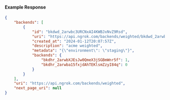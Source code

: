 <!-- Code generated for API Clients. DO NOT EDIT. -->

#### Example Response

```json
{
	"backends": [
		{
			"id": "bkdwd_2arwbc3URCNxAI4KWBJxNvZ9Rsd",
			"uri": "https://api.ngrok.com/backends/weighted/bkdwd_2arwbc3URCNxAI4KWBJxNvZ9Rsd",
			"created_at": "2024-01-12T20:07:57Z",
			"description": "acme weighted",
			"metadata": "{\"environment\": \"staging\"}",
			"backends": {
				"bkdhr_2arwbXJEsJw0QmeX3jSGBmWnr5f": 1,
				"bkdhr_2arwba15fxjdAhTEKlsmZzyI84q": 0
			}
		}
	],
	"uri": "https://api.ngrok.com/backends/weighted",
	"next_page_uri": null
}
```

